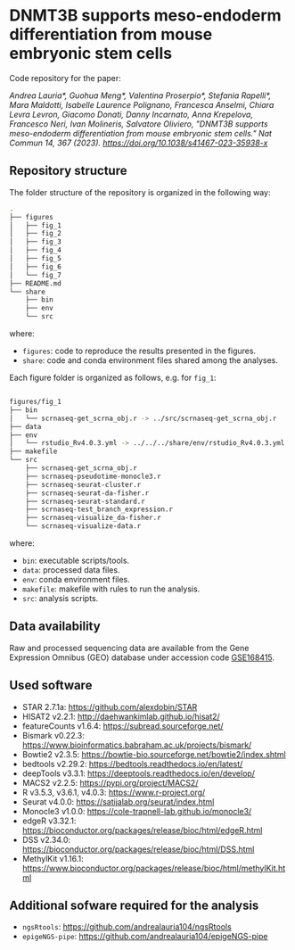 # DNMT3B supports meso-endoderm differentiation from mouse embryonic stem cells

Code repository for the paper:

<cite>Andrea Lauria*, Guohua Meng*, Valentina Proserpio*, Stefania Rapelli*, Mara Maldotti,
Isabelle Laurence Polignano, Francesca Anselmi, Chiara Levra Levron, Giacomo Donati,
Danny Incarnato, Anna Krepelova, Francesco Neri, Ivan Molineris, Salvatore Oliviero, "DNMT3B supports meso-endoderm differentiation from mouse embryonic stem cells." Nat Commun 14, 367 (2023). https://doi.org/10.1038/s41467-023-35938-x </cite>

## Repository structure

The folder structure of the repository is organized in the following way:

```bash
.
├── figures
│   ├── fig_1
│   ├── fig_2
│   ├── fig_3
│   ├── fig_4
│   ├── fig_5
│   ├── fig_6
│   └── fig_7
├── README.md
└── share
    ├── bin
    ├── env
    └── src
```

where:

- `figures`: code to reproduce the results presented in the figures.
- `share`: code and conda environment files shared among the analyses.

Each figure folder is organized as follows, e.g. for `fig_1`:

```bash

figures/fig_1
├── bin
│   └── scrnaseq-get_scrna_obj.r -> ../src/scrnaseq-get_scrna_obj.r
├── data
├── env
│   └── rstudio_Rv4.0.3.yml -> ../../../share/env/rstudio_Rv4.0.3.yml
├── makefile
└── src
    ├── scrnaseq-get_scrna_obj.r
    ├── scrnaseq-pseudotime-monocle3.r
    ├── scrnaseq-seurat-cluster.r
    ├── scrnaseq-seurat-da-fisher.r
    ├── scrnaseq-seurat-standard.r
    ├── scrnaseq-test_branch_expression.r
    ├── scrnaseq-visualize_da-fisher.r
    └── scrnaseq-visualize-data.r
```

where:

- `bin`: executable scripts/tools.
- `data`: processed data files.
- `env`: conda environment files.
- `makefile`: makefile with rules to run the analysis.
- `src`: analysis scripts.

## Data availability

Raw and processed sequencing data are available from the Gene Expression Omnibus (GEO) database under accession code [GSE168415](https://www.ncbi.nlm.nih.gov/geo/query/acc.cgi?acc=GSE168415).

## Used software

- STAR 2.7.1a: https://github.com/alexdobin/STAR
- HISAT2 v2.2.1: http://daehwankimlab.github.io/hisat2/ 
- featureCounts v1.6.4: https://subread.sourceforge.net/ 
- Bismark v0.22.3: https://www.bioinformatics.babraham.ac.uk/projects/bismark/
- Bowtie2 v2.3.5: https://bowtie-bio.sourceforge.net/bowtie2/index.shtml
- bedtools v2.29.2: https://bedtools.readthedocs.io/en/latest/
- deepTools v3.3.1: https://deeptools.readthedocs.io/en/develop/
- MACS2 v2.2.5: https://pypi.org/project/MACS2/ 
- R v3.5.3, v3.6.1, v4.0.3: https://www.r-project.org/
- Seurat v4.0.0: https://satijalab.org/seurat/index.html
- Monocle3 v1.0.0: https://cole-trapnell-lab.github.io/monocle3/
- edgeR v3.32.1: https://bioconductor.org/packages/release/bioc/html/edgeR.html
- DSS v2.34.0: https://bioconductor.org/packages/release/bioc/html/DSS.html
- MethylKit v1.16.1: https://www.bioconductor.org/packages/release/bioc/html/methylKit.html

## Additional sofware required for the analysis

- `ngsRtools`: https://github.com/andrealauria104/ngsRtools
- `epigeNGS-pipe`: https://github.com/andrealauria104/epigeNGS-pipe

